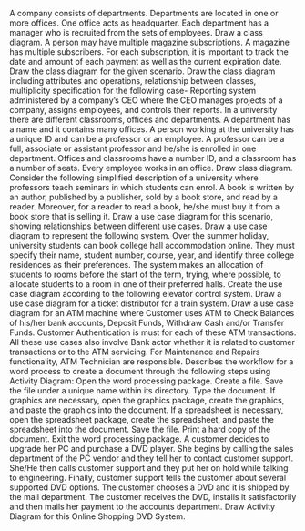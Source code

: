 A company consists of departments. Departments are located in one or more offices. One office acts as headquarter. Each department has a manager who is recruited from the sets of employees. Draw a class diagram.
A person may have multiple magazine subscriptions. A magazine has multiple subscribers. For each subscription, it is important to track the date and amount of each payment as well as the current expiration date. Draw the class diagram for the given scenario.
Draw the class diagram including attributes and operations, relationship between classes, multiplicity specification for the following case- Reporting system administered by a company’s CEO where the CEO manages projects of a company, assigns employees, and controls their reports.
In a university there are different classrooms, offices and departments. A department has a name and it contains many offices. A person working at the university has a unique ID and can be a professor or an employee. A professor can be a full, associate or assistant professor and he/she is enrolled in one department. Offices and classrooms have a number ID, and a classroom has a number of seats. Every employee works in an office. Draw class diagram.
Consider the following simplified description of a university where professors teach seminars in which students can enrol.
A book is written by an author, published by a publisher, sold by a book store, and read by a reader. Moreover, for a reader to read a book, he/she must buy it from a book store that is selling it. Draw a use case diagram for this scenario, showing relationships between different use cases.
Draw a use case diagram to represent the following system. Over the summer holiday, university students can book college hall accommodation online. They must specify their name, student number, course, year, and identify three college residences as their preferences. The system makes an allocation of students to rooms before the start of the term, trying, where possible, to allocate students to a room in one of their preferred halls.
Create the use case diagram according to the following elevator control system.
Draw a use case diagram for a ticket distributor for a train system.
Draw a use case diagram for an ATM machine where Customer uses ATM to Check Balances of his/her bank accounts, Deposit Funds, Withdraw Cash and/or Transfer Funds. Customer Authentication is must for each of these ATM transactions. All these use cases also involve Bank actor whether it is related to customer transactions or to the ATM servicing. For Maintenance and Repairs functionality, ATM Technician are responsible.
Describes the workflow for a word process to create a document through the following steps using Activity Diagram: Open the word processing package. Create a file. Save the file under a unique name within its directory. Type the document. If graphics are necessary, open the graphics package, create the graphics, and paste the graphics into the document. If a spreadsheet is necessary, open the spreadsheet package, create the spreadsheet, and paste the spreadsheet into the document. Save the file. Print a hard copy of the document. Exit the word processing package.
A customer decides to upgrade her PC and purchase a DVD player. She begins by calling the sales department of the PC vendor and they tell her to contact customer support. She/He then calls customer support and they put her on hold while talking to engineering. Finally, customer support tells the customer about several supported DVD options. The customer chooses a DVD and it is shipped by the mail department. The customer receives the DVD, installs it satisfactorily and then mails her payment to the accounts department. Draw Activity Diagram for this Online Shopping DVD System.